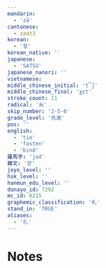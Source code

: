```yaml
---
mandarin:
  - 'zā'
cantonese:
  - zaat3
korean:
  - '찰'
korean_native: ''
japanese:
  - 'SATSU'
japanese_nanori: ''
vietnamese:
middle_chinese_initial: 't͡ʃ'
middle_chinese_final: 'ɣɛt'
stroke_count: 11
radical: '糸'
skip_number: '2-5-6'
grade_level: '先進'
pos: ''
english:
  - 'tie'
  - 'fasten'
  - 'bind'
羅馬字: 'jad'
韓文: '잗'
joyo_level: ''
hsk_level: ''
hanmun_edu_level: ''
danayo_id: 7292
mc_id: 6215
graphemic_classification: '札'
stand_in: 'TRUE'
aliases:
  - '扎'
---
```


# Notes
